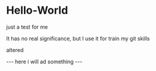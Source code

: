 # Hello-World
just a test for me

It has no real significance, but I use it for train my git skills

altered



--- here i will ad something ---